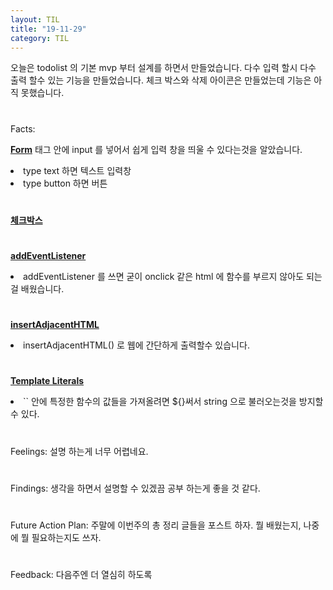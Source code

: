 ```yaml
---
layout: TIL
title: "19-11-29"
category: TIL
---
```


오늘은 todolist 의 기본 mvp 부터 설계를 하면서 만들었습니다. 다수 입력 할시 다수 출력 할수 있는 기능을 만들었습니다. 체크 박스와 삭제 아이콘은 만들었는데 기능은 아직 못했습니다.

#

Facts: 

<strong>[Form](https://developer.mozilla.org/ko/docs/Web/HTML/Element/form)</strong> 태그 안에 input 를 넣어서 쉽게 입력 창을 띄울 수 있다는것을 알았습니다. 
<li>type text 하면 텍스트 입력창</li>
<li>type button 하면 버튼</li>

#
<strong>[체크박스](https://developer.mozilla.org/en-US/docs/Web/HTML/Element/input/checkbox)</strong>

#
<strong>[addEventListener](https://developer.mozilla.org/ko/docs/Web/API/EventTarget/addEventListener)</strong>


<li>addEventListener 를 쓰면 굳이 onclick 같은 html 에 함수를 부르지 않아도 되는걸 배웠습니다.</li>

#

<strong>[insertAdjacentHTML](https://developer.mozilla.org/ko/docs/Web/API/Element/insertAdjacentHTML)</strong>
<li>insertAdjacentHTML() 로 웹에 간단하게 출력할수 있습니다.
</li>

#

<strong>[Template Literals](https://developer.mozilla.org/ko/docs/Web/JavaScript/Reference/Template_literals)</strong>
<li>`` 안에 특정한 함수의 값들을 가져올려면 ${}써서 string 으로 불러오는것을 방지할수 있다.</li>

#

Feelings: 설명 하는게 너무 어렵네요.

#

Findings: 생각을 하면서 설명할 수 있겠끔 공부 하는게 좋을 것 같다.

#

Future Action Plan: 주말에 이번주의 총 정리 글들을 포스트 하자. 뭘 배웠는지, 나중에 뭘 필요하는지도 쓰자.

#

Feedback: 다음주엔 더 열심히 하도록
